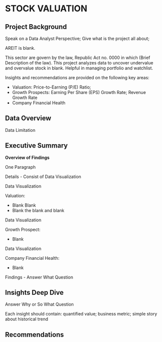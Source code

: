 # STOCK VALUATION
## Project Background
Speak on a Data Analyst Perspective; Give what is the project all about;

AREIT is blank.

This sector are govern by the law, Republic Act no. 0000 in which (Brief Description of the law). This project analyzes data to uncover undervalue and overvalue stock in blank. Helpful in managing portfolio and watchlist.

Insights and recommendations are provided on the following key areas:

* Valuation: Price-to-Earning (P/E) Ratio;
* Growth Prospects: Earning Per Share (EPS) Growth Rate; Revenue Growth Rate
* Company Financial Health
## Data Overview
Data Limitation
## Executive Summary
**Overview of Findings**

One Paragraph

Details - Consist of Data Visualization

Data Visualization

Valuation:

* Blank Blank
* Blank the blank and blank

Data Visualization

Growth Prospect:

* Blank

Data Visualization

Company Financial Health:

* Blank

Findings - Answer What Question

## Insights Deep Dive
Answer Why or So What Question

Each insight should contain: quantified value; business metric; simple story about historical trend
## Recommendations